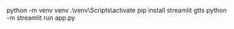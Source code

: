 python -m venv venv
.\venv\Scripts\activate
pip install streamlit gtts
python -m streamlit run app.py